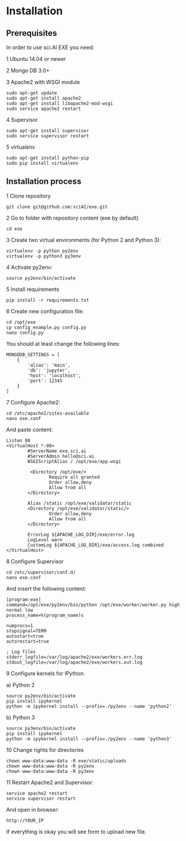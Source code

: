 # Installation

## Prerequisites

In order to use sci.AI EXE you need:

1 Ubuntu 14.04 or newer

2 Mongo DB 3.0+

3 Apache2 with WSGI module

```
sudo apt-get update
sudo apt-get install apache2
sudo apt-get install libapache2-mod-wsgi
sudo service apache2 restart
```

4 Supervisor

```
sudo apt-get install supervisor
sudo service supervisor restart
```

5 virtualenv

```
sudo apt-get install python-pip
sudo pip install virtualenv
```

## Installation process

1 Clone repository

```
git clone git@github.com:sciAI/exe.git
```

2 Go to folder with repository content (exe by default)

```
cd exe
```

3 Create two virtual environments (for Python 2 and Python 3):

```
virtualenv -p python py2env
virtualenv -p python3 py3env
```

4 Activate py2env:

```
source py2env/bin/activate
```

5 Install requirements

```
pip install -r requirements.txt
```

6 Create new configuration file:

```
cd /opt/exe
cp config_example.py config.py
nano config.py
```

You should at least change the following lines:

```
MONGODB_SETTINGS = [
    {
        'alias': 'main',
        'db': 'jupyter',
        'host': 'localhost',
        'port': 12345
    }
]
```

7 Configure Apache2:

```
cd /etc/apache2/sites-available
nano exe.conf
```

And paste content:

```
Listen 80
<VirtualHost *:80>
        #ServerName exe.sci.ai
        #ServerAdmin hello@sci.ai
        WSGIScriptAlias / /opt/exe/app.wsgi

         <Directory /opt/exe/>
                Require all granted
                Order allow,deny
                Allow from all
        </Directory>

        Alias /static /opt/exe/validator/static
        <Directory /opt/exe/validator/static/>
                Order allow,deny
                Allow from all
        </Directory>

        ErrorLog ${APACHE_LOG_DIR}/exe/error.log
        LogLevel warn
        CustomLog ${APACHE_LOG_DIR}/exe/access.log combined
</VirtualHost>
```

8 Configure Supervisor

```
cd /etc/supervisor/conf.d/
nano exe.conf
```

And insert the following content:

```
[program:exe]
command=/opt/exe/py2env/bin/python /opt/exe/worker/worker.py high normal low
process_name=%(program_name)s

numprocs=1
stopsignal=TERM
autostart=true
autorestart=true

; Log files
stderr_logfile=/var/log/apache2/exe/workers.err.log
stdout_logfile=/var/log/apache2/exe/workers.out.log
```

9 Configure kernels for IPython.

a) Python 2

```
source py2env/bin/activate
pip install ipykernel
python -m ipykernel install --prefix=./py2env --name 'python2'
```

b) Python 3

```
source py3env/bin/activate
pip install ipykernel
python -m ipykernel install --prefix=./py2env --name 'python3'
```

10 Change rights for directories 

```
chown www-data:www-data -R exe/static/uploads
chown www-data:www-data -R py2env
chown www-data:www-data -R py3env
```

11 Restart Apache2 and Supervisor:

```
service apache2 restart
service supervisor restart
```

And open in browser:

```
http://YOUR_IP
```

If everything is okay you will see form to upload new file.